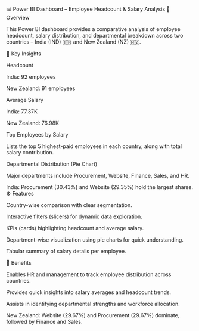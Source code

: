 📊 Power BI Dashboard – Employee Headcount & Salary Analysis
📖 Overview

This Power BI dashboard provides a comparative analysis of employee headcount, salary distribution, and departmental breakdown across two countries – India (IND) 🇮🇳 and New Zealand (NZ) 🇳🇿.

🎯 Key Insights

Headcount

India: 92 employees

New Zealand: 91 employees

Average Salary

India: 77.37K

New Zealand: 76.98K

Top Employees by Salary

Lists the top 5 highest-paid employees in each country, along with total salary contribution.

Departmental Distribution (Pie Chart)

Major departments include Procurement, Website, Finance, Sales, and HR.

India: Procurement (30.43%) and Website (29.35%) hold the largest shares.
⚙️ Features

Country-wise comparison with clear segmentation.

Interactive filters (slicers) for dynamic data exploration.

KPIs (cards) highlighting headcount and average salary.

Department-wise visualization using pie charts for quick understanding.

Tabular summary of salary details per employee.

📌 Benefits

Enables HR and management to track employee distribution across countries.

Provides quick insights into salary averages and headcount trends.

Assists in identifying departmental strengths and workforce allocation.

New Zealand: Website (29.67%) and Procurement (29.67%) dominate, followed by Finance and Sales.
